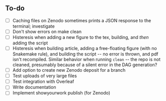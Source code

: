 To-do
-----

- [ ] Caching files on Zenodo sometimes prints a JSON response to the terminal; investigate
- [ ] Don't show errors on make clean
- [ ] Histeresis when adding a new figure to the tex, building, and _then_ adding the script
- [ ] Histeresis when building article, adding a free-floating figure (with no Snakemake rule),
      and building the script -- no error is thrown, and pdf isn't recompiled. Similar behavior
      when running `clean` -- the repo is not cleaned, presumably because of a silent error
      in the DAG generation?
- [ ] Add option to create new Zenodo deposit for a branch
- [ ] Test uploads of very large files
- [ ] Test integration with Overleaf
- [ ] Write documentation
- [ ] Implement showyourwork publish (for Zenodo)